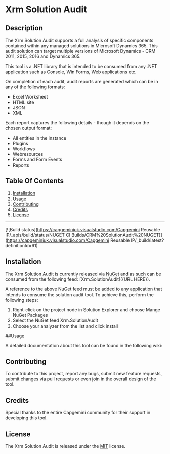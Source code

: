 # Xrm Solution Audit

## Description

The Xrm Solution Audit supports a full analysis of specific components contained within any managed solutions in Microsoft Dynamics 365. This audit solution can target multiple versions of Microsoft Dynamics - CRM 2011, 2015, 2016 and Dynamics 365.

This tool is a .NET library that is intended to be consumed from any .NET application such as Console, Win Forms, Web applications etc.

On completion of each audit, audit reports are generated which can be in any of the following formats:
* Excel Worksheet
* HTML site
* JSON
* XML

Each report captures the following details - though it depends on the chosen output format:
* All entities in the instance
* Plugins
* Workflows
* Webresources
* Forms and Form Events
* Reports

## Table Of Contents
1. [Installation](#installation)  
2. [Usage](#usage) 
3. [Contributing](#contributing) 
4. [Credits](#credits) 
5. [License](#license)

 
----
[![Build status](https://capgeminiuk.visualstudio.com/Capgemini Reusable IP/_apis/build/status/NUGET CI Builds/CRM%20SolutionAudit%20NUGET)](https://capgeminiuk.visualstudio.com/Capgemini Reusable IP/_build/latest?definitionId=61)


## Installation

The Xrm Solution Audit is currently released via [NuGet](https://www.nuget.org/) and as such can be consumed from the following feed: [Xrm.SolutionAudit]({URL HERE}).

A reference to the above NuGet feed must be added to any application that intends to consume the solution audit tool. To achieve this, perform the following steps:
1. Right-click on the project node in Solution Explorer and choose Mange NuGet Packages
4. Select the NuGet feed Xrm.SolutionAudit 
5. Choose your analyzer from the list and click install


##Usage

A detailed documentation about this tool can be found in the following wiki: 

## Contributing

To contribute to this project, report any bugs, submit new feature requests, submit changes via pull requests or even join in the overall design of the tool.

## Credits

Special thanks to the entire Capgemini community for their support in developing this tool.

## License
The Xrm Solution Audit is released under the [MIT](LICENSE) license.

























